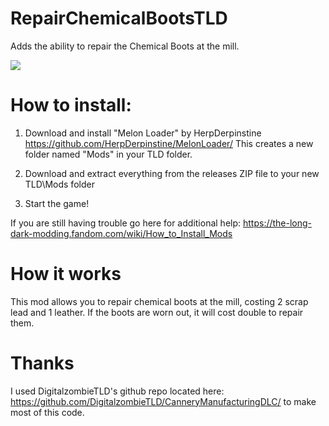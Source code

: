 # RepairChemicalBootsTLD
Adds the ability to repair the Chemical Boots at the mill.

![](https://static.wikia.nocookie.net/intothelongdark/images/6/60/Chemical_Boots_icon.png/revision/latest?cb=20231206021856)

How to install:
===============
1. Download and install "Melon Loader" by HerpDerpinstine
https://github.com/HerpDerpinstine/MelonLoader/
This creates a new folder named "Mods" in your TLD folder.

2. Download and extract everything from the releases ZIP file to your new TLD\Mods folder
   
3. Start the game!

If you are still having trouble go here for additional help: https://the-long-dark-modding.fandom.com/wiki/How_to_Install_Mods

# How it works
This mod allows you to repair chemical boots at the mill, costing 2 scrap lead and 1 leather. If the boots are worn out, it will cost double to repair them.

# Thanks
I used DigitalzombieTLD's github repo located here: https://github.com/DigitalzombieTLD/CanneryManufacturingDLC/ to make most of this code.
